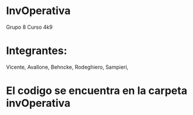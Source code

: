 # InvOperativa
Grupo 8 
  Curso 4k9
# Integrantes: 
 Vicente,
 Avallone, 
 Behncke, 
 Rodeghiero, 
 Sampieri, 

# El codigo se encuentra en la carpeta invOperativa
